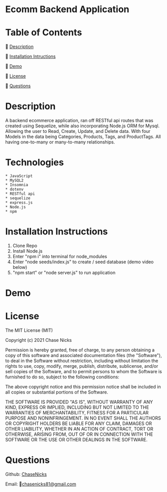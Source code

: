 # Ecomm Backend Application

# Table of Contents

  🔎 [Description](https://github.com/ChaseNicks/ecommerce_backend#Description)


  🔎 [Installation Intructions](https://github.com/ChaseNicks/ecommerce_backend#Installation-Instructions) 


  🔎 [Demo](https://github.com/ChaseNicks/ecommerce_backend#Demo)


  🔎 [License](https://github.com/ChaseNicks/ecommerce_backend#License)


  🔎 [Questions](https://github.com/ChaseNicks/ecommerce_backend#Questions)

# Description

A backend ecommerce application, ran off RESTful api routes that was created using Sequelize, while also incorporating Node.js ORM for Mysql. Allowing the user to Read, Create, Update, and Delete data. With four Models in the data being Categories, Products, Tags, and ProductTags. All having one-to-many or many-to-many relationships.

# Technologies

    * JavaScript
    * MySQL2
    * Insomnia
    * dotenv
    * RESTful api
    * sequelize
    * express.js
    * Node.js
    * npm

# Installation Instructions

  1. Clone Repo
  2. Install Node.js
  3. Enter "npm i" into terminal for node_modules
  4. Enter "node seeds/index.js" to create / seed database (demo video below)
  5. "npm start" or "node server.js" to run application

# Demo



# License

The MIT License (MIT)

Copyright (c) 2021 Chase Nicks

Permission is hereby granted, free of charge, to any person obtaining a copy of this software and associated documentation files (the "Software"), to deal in the Software without restriction, including without limitation the rights to use, copy, modify, merge, publish, distribute, sublicense, and/or sell copies of the Software, and to permit persons to whom the Software is furnished to do so, subject to the following conditions:

The above copyright notice and this permission notice shall be included in all copies or substantial portions of the Software.

THE SOFTWARE IS PROVIDED "AS IS", WITHOUT WARRANTY OF ANY KIND, EXPRESS OR IMPLIED, INCLUDING BUT NOT LIMITED TO THE WARRANTIES OF MERCHANTABILITY, FITNESS FOR A PARTICULAR PURPOSE AND NONINFRINGEMENT. IN NO EVENT SHALL THE AUTHORS OR COPYRIGHT HOLDERS BE LIABLE FOR ANY CLAIM, DAMAGES OR OTHER LIABILITY, WHETHER IN AN ACTION OF CONTRACT, TORT OR OTHERWISE, ARISING FROM, OUT OF OR IN CONNECTION WITH THE SOFTWARE OR THE USE OR OTHER DEALINGS IN THE SOFTWARE.


# Questions

Github: [ChaseNicks](https://github.com/ChaseNicks)

Email: 📧chasenicks81@gmail.com